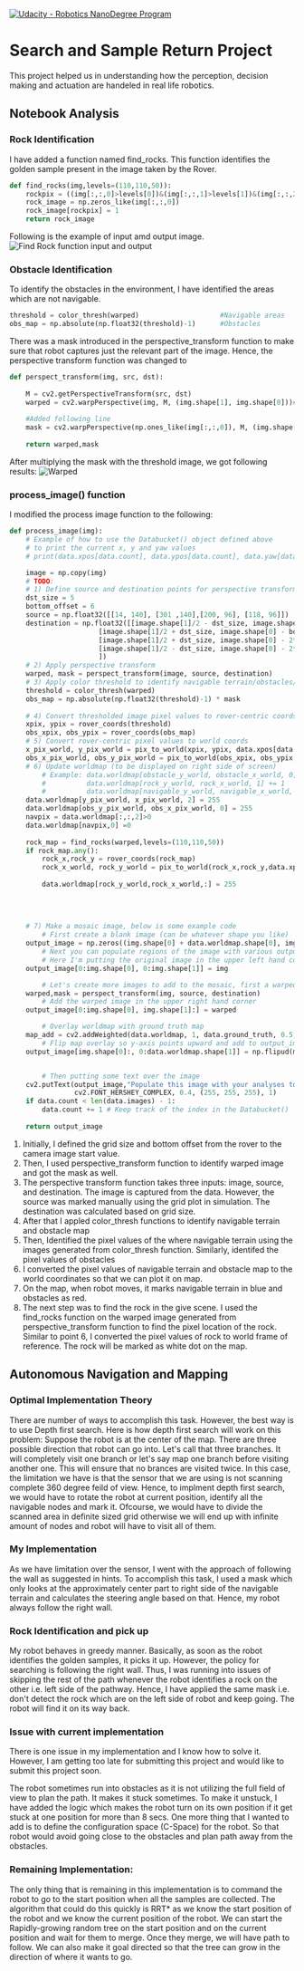 [//]: # (Image References)
[image_0]: ./misc/rover_image.jpg
[![Udacity - Robotics NanoDegree Program](https://s3-us-west-1.amazonaws.com/udacity-robotics/Extra+Images/RoboND_flag.png)](https://www.udacity.com/robotics)
# Search and Sample Return Project
This project helped us in understanding how the perception, decision making and actuation are handeled in real life robotics.

## Notebook Analysis 
### Rock Identification
I have added a function named find_rocks. This function identifies the golden sample present in the image taken by the Rover.
```python
def find_rocks(img,levels=(110,110,50)):
    rockpix = ((img[:,:,0]>levels[0])&(img[:,:,1]>levels[1])&(img[:,:,2]<levels[2]))
    rock_image = np.zeros_like(img[:,:,0])
    rock_image[rockpix] = 1
    return rock_image
```
Following is the example of input amd output image.
![](./misc/find_rock.png?raw=true "Find Rock function input and output")
### Obstacle Identification
To identify the obstacles in the environment, I have identified the areas which are not navigable.
```python
threshold = color_thresh(warped)                    #Navigable areas
obs_map = np.absolute(np.float32(threshold)-1)      #Obstacles
```
There was a mask introduced in the perspective_transform function to make sure that robot captures just the relevant part of the image. Hence, the perspective transform function was changed to 
```python
def perspect_transform(img, src, dst):
           
    M = cv2.getPerspectiveTransform(src, dst)
    warped = cv2.warpPerspective(img, M, (img.shape[1], img.shape[0]))# keep same size as input image
    
    #Added following line
    mask = cv2.warpPerspective(np.ones_like(img[:,:,0]), M, (img.shape[1], img.shape[0]))
    
    return warped,mask
```
After multiplying the mask with the threshold image, we got following results:
![](./misc/warped.png?raw=true "Warped")

### process_image() function
I modified the process image function to the following:
```python
def process_image(img):
    # Example of how to use the Databucket() object defined above
    # to print the current x, y and yaw values 
    # print(data.xpos[data.count], data.ypos[data.count], data.yaw[data.count])

    image = np.copy(img)
    # TODO: 
    # 1) Define source and destination points for perspective transform
    dst_size = 5 
    bottom_offset = 6
    source = np.float32([[14, 140], [301 ,140],[200, 96], [118, 96]])
    destination = np.float32([[image.shape[1]/2 - dst_size, image.shape[0] - bottom_offset],
                      [image.shape[1]/2 + dst_size, image.shape[0] - bottom_offset],
                      [image.shape[1]/2 + dst_size, image.shape[0] - 2*dst_size - bottom_offset], 
                      [image.shape[1]/2 - dst_size, image.shape[0] - 2*dst_size - bottom_offset],
                      ])
    # 2) Apply perspective transform
    warped, mask = perspect_transform(image, source, destination)
    # 3) Apply color threshold to identify navigable terrain/obstacles/rock samples
    threshold = color_thresh(warped)
    obs_map = np.absolute(np.float32(threshold)-1) * mask
    
    # 4) Convert thresholded image pixel values to rover-centric coords
    xpix, ypix = rover_coords(threshold)
    obs_xpix, obs_ypix = rover_coords(obs_map)
    # 5) Convert rover-centric pixel values to world coords
    x_pix_world, y_pix_world = pix_to_world(xpix, ypix, data.xpos[data.count], data.ypos[data.count], data.yaw[data.count], 200,10)
    obs_x_pix_world, obs_y_pix_world = pix_to_world(obs_xpix, obs_ypix, data.xpos[data.count], data.ypos[data.count], data.yaw[data.count], 200,10)
    # 6) Update worldmap (to be displayed on right side of screen)
        # Example: data.worldmap[obstacle_y_world, obstacle_x_world, 0] += 1
        #          data.worldmap[rock_y_world, rock_x_world, 1] += 1
        #          data.worldmap[navigable_y_world, navigable_x_world, 2] += 1
    data.worldmap[y_pix_world, x_pix_world, 2] = 255
    data.worldmap[obs_y_pix_world, obs_x_pix_world, 0] = 255
    navpix = data.worldmap[:,:,2]>0
    data.worldmap[navpix,0] =0
    
    rock_map = find_rocks(warped,levels=(110,110,50))
    if rock_map.any():
        rock_x,rock_y = rover_coords(rock_map)
        rock_x_world, rock_y_world = pix_to_world(rock_x,rock_y,data.xpos[data.count], data.ypos[data.count], data.yaw[data.count], 200,10)
        
        data.worldmap[rock_y_world,rock_x_world,:] = 255
        
    
    
    
    # 7) Make a mosaic image, below is some example code
        # First create a blank image (can be whatever shape you like)
    output_image = np.zeros((img.shape[0] + data.worldmap.shape[0], img.shape[1]*2, 3))
        # Next you can populate regions of the image with various output
        # Here I'm putting the original image in the upper left hand corner
    output_image[0:img.shape[0], 0:img.shape[1]] = img

        # Let's create more images to add to the mosaic, first a warped image
    warped,mask = perspect_transform(img, source, destination)
        # Add the warped image in the upper right hand corner
    output_image[0:img.shape[0], img.shape[1]:] = warped

        # Overlay worldmap with ground truth map
    map_add = cv2.addWeighted(data.worldmap, 1, data.ground_truth, 0.5, 0)
        # Flip map overlay so y-axis points upward and add to output_image 
    output_image[img.shape[0]:, 0:data.worldmap.shape[1]] = np.flipud(map_add)


        # Then putting some text over the image
    cv2.putText(output_image,"Populate this image with your analyses to make a video!", (20, 20), 
                cv2.FONT_HERSHEY_COMPLEX, 0.4, (255, 255, 255), 1)
    if data.count < len(data.images) - 1:
        data.count += 1 # Keep track of the index in the Databucket()
    
    return output_image
```
1) Initially, I defined the grid size and bottom offset from the rover to the camera image start value.
2) Then, I used perspective_transform function to identify warped image and got the mask as well.
3) The perspective transform function takes three inputs: image, source, and destination. The image is captured from the data. However, the source was marked manually using the grid plot in simulation. The destination was calculated based on grid size.
4) After that I appled color_thresh functions to identify navigable terrain and obstacle map
5) Then, Identified the pixel values of the where navigable terrain using the images generated from color_thresh function. Similarly, identifed the pixel values of obstacles
6) I converted the pixel values of navigable terrain and obstacle map to the world coordinates so that we can plot it on map.
7) On the map, when robot moves, it marks navigable terrain in blue and obstacles as red.
8) The next step was to find the rock in the give scene. I used the find_rocks function on the warped image generated from perspective_transform function to find the pixel location of the rock. Similar to point 6, I converted the pixel values of rock to world frame of reference. The rock will be marked as white dot on the map.



## Autonomous Navigation and Mapping


### Optimal Implementation Theory
There are number of ways to accomplish this task. However, the best way  is to use Depth first search. Here is how depth first search will work on this problem: Suppose the robot is at the center of the map. There are three possible direction that robot can go into. Let's call that three branches. It will completely visit one branch or let's say map one branch before visiting another one. This will ensure that no brances are visited twice. In this case, the limitation we have is that the sensor that we are using is not scanning complete 360 degree feild of view. Hence, to implment depth first search, we would have to rotate the robot at current position, identify all the navigable nodes and mark it. Ofcourse, we would have to divide the scanned area in definite sized grid otherwise we will end up with infinite amount of nodes and robot will have to visit all of them.

### My Implementation
As we have limitation over the sensor, I went with the approach of following the wall as suggested in hints. To accomplish this task, I used a mask which only looks at the approximately center part to right side of the navigable terrain and calculates the steering angle based on that. Hence, my robot always follow the right wall.

### Rock Identification and pick up
My robot behaves in greedy manner. Basically, as soon as the robot identifies the golden samples, it picks it up. However, the policy for searching is following the right wall. Thus, I was running into issues of skipping the rest of the path whenever the robot identifies a rock on the other i.e. left side of the pathway. Hence, I have applied the same mask i.e. don't detect the rock which are on the left side of robot and keep going. The robot will find it on its way back.

### Issue with current implementation
There is one issue in my implementation and I know how to solve it. However, I am getting too late for submitting this project and would like to submit this project soon.

The robot sometimes run into obstacles as it is not utilizing the full field of view to plan the path. It makes it stuck sometimes. To make it unstuck, I have added the logic which makes the robot turn on its own position if it get stuck at one position for more than 8 secs. One more thing that I wanted to add is to define the configuration space (C-Space) for the robot. So that robot would avoid going close to the obstacles and plan path away from the obstacles.

### Remaining Implementation:
The only thing that is remaining in this implementation is to command the robot to go to the start position when all the samples are collected. The algorithm that could do this quickly is RRT* as we know the start position of the robot and we know the current position of the robot. We can start the Rapidly-growing random tree on the start position and on the current position and wait for them to merge. Once they merge, we will have path to follow. We can also make it goal directed so that the tree can grow in the direction of where it wants to go.



